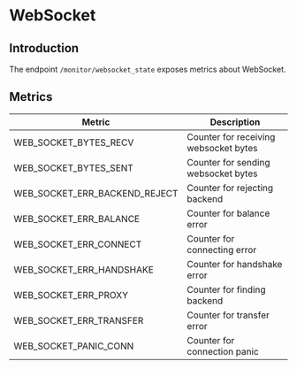 # WebSocket

## Introduction

The endpoint `/monitor/websocket_state` exposes metrics about WebSocket.

## Metrics

| Metric                        | Description                           |
| ----------------------------- | ------------------------------------- |
| WEB_SOCKET_BYTES_RECV         | Counter for receiving websocket bytes |
| WEB_SOCKET_BYTES_SENT         | Counter for sending websocket bytes   |
| WEB_SOCKET_ERR_BACKEND_REJECT | Counter for rejecting backend         |
| WEB_SOCKET_ERR_BALANCE        | Counter for balance error             |
| WEB_SOCKET_ERR_CONNECT        | Counter for connecting error          |
| WEB_SOCKET_ERR_HANDSHAKE      | Counter for handshake error           |
| WEB_SOCKET_ERR_PROXY          | Counter for finding backend           |
| WEB_SOCKET_ERR_TRANSFER       | Counter for transfer error            |
| WEB_SOCKET_PANIC_CONN         | Counter for connection panic          |
